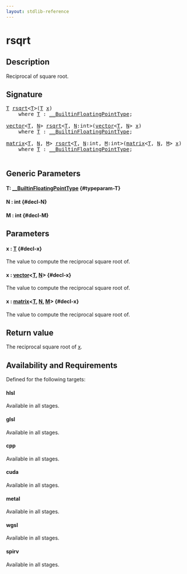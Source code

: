 ```yaml
---
layout: stdlib-reference
---
```


# rsqrt

## Description

Reciprocal of square root.



## Signature 

<pre>
<a href="/stdlib-reference/global-decls/rsqrt#typeparam-T" class="code_type">T</a> <a href="/stdlib-reference/global-decls/rsqrt">rsqrt</a>&lt;<a href="/stdlib-reference/global-decls/rsqrt#typeparam-T" class="code_type">T</a>&gt;(<a href="/stdlib-reference/global-decls/rsqrt#typeparam-T" class="code_type">T</a> <a href="/stdlib-reference/global-decls/rsqrt#decl-x" class="code_param">x</a>)
    <span class='code_keyword'>where</span> <a href="/stdlib-reference/global-decls/rsqrt#typeparam-T" class="code_type">T</a> : <a href="/stdlib-reference/interfaces/0_builtinfloatingpointtype-029hm/index" class="code_type">__BuiltinFloatingPointType</a>;

<a href="/stdlib-reference/types/vector/index" class="code_type">vector</a>&lt;<a href="/stdlib-reference/global-decls/rsqrt#typeparam-T" class="code_type">T</a>, <a href="/stdlib-reference/global-decls/rsqrt#decl-N" class="code_var">N</a>&gt; <a href="/stdlib-reference/global-decls/rsqrt">rsqrt</a>&lt;<a href="/stdlib-reference/global-decls/rsqrt#typeparam-T" class="code_type">T</a>, <a href="/stdlib-reference/global-decls/rsqrt#decl-N" class="code_var">N</a>:<span class="code_keyword">int</span>&gt;(<a href="/stdlib-reference/types/vector/index" class="code_type">vector</a>&lt;<a href="/stdlib-reference/global-decls/rsqrt#typeparam-T" class="code_type">T</a>, <a href="/stdlib-reference/global-decls/rsqrt#decl-N" class="code_var">N</a>&gt; <a href="/stdlib-reference/global-decls/rsqrt#decl-x" class="code_param">x</a>)
    <span class='code_keyword'>where</span> <a href="/stdlib-reference/global-decls/rsqrt#typeparam-T" class="code_type">T</a> : <a href="/stdlib-reference/interfaces/0_builtinfloatingpointtype-029hm/index" class="code_type">__BuiltinFloatingPointType</a>;

<a href="/stdlib-reference/types/matrix/index" class="code_type">matrix</a>&lt;<a href="/stdlib-reference/global-decls/rsqrt#typeparam-T" class="code_type">T</a>, <a href="/stdlib-reference/global-decls/rsqrt#decl-N" class="code_var">N</a>, <a href="/stdlib-reference/global-decls/rsqrt#decl-M" class="code_var">M</a>&gt; <a href="/stdlib-reference/global-decls/rsqrt">rsqrt</a>&lt;<a href="/stdlib-reference/global-decls/rsqrt#typeparam-T" class="code_type">T</a>, <a href="/stdlib-reference/global-decls/rsqrt#decl-N" class="code_var">N</a>:<span class="code_keyword">int</span>, <a href="/stdlib-reference/global-decls/rsqrt#decl-M" class="code_var">M</a>:<span class="code_keyword">int</span>&gt;(<a href="/stdlib-reference/types/matrix/index" class="code_type">matrix</a>&lt;<a href="/stdlib-reference/global-decls/rsqrt#typeparam-T" class="code_type">T</a>, <a href="/stdlib-reference/global-decls/rsqrt#decl-N" class="code_var">N</a>, <a href="/stdlib-reference/global-decls/rsqrt#decl-M" class="code_var">M</a>&gt; <a href="/stdlib-reference/global-decls/rsqrt#decl-x" class="code_param">x</a>)
    <span class='code_keyword'>where</span> <a href="/stdlib-reference/global-decls/rsqrt#typeparam-T" class="code_type">T</a> : <a href="/stdlib-reference/interfaces/0_builtinfloatingpointtype-029hm/index" class="code_type">__BuiltinFloatingPointType</a>;

</pre>

## Generic Parameters

#### T: [\_\_BuiltinFloatingPointType](/stdlib-reference/interfaces/0_builtinfloatingpointtype-029hm/index) {#typeparam-T}
#### N  : int {#decl-N}
#### M  : int {#decl-M}

## Parameters

#### x  : [T](/stdlib-reference/global-decls/rsqrt#typeparam-T) {#decl-x}
The value to compute the reciprocal square root of.

#### x  : [vector](/stdlib-reference/types/vector/index)\<[T](/stdlib-reference/types/vector/index#typeparam-T), [N](/stdlib-reference/types/vector/index#decl-N)\> {#decl-x}
The value to compute the reciprocal square root of.

#### x  : [matrix](/stdlib-reference/types/matrix/index)\<[T](/stdlib-reference/types/matrix/t-0), [N](/stdlib-reference/types/matrix/index#decl-N), [M](/stdlib-reference/types/matrix/index#decl-M)\> {#decl-x}
The value to compute the reciprocal square root of.


## Return value
The reciprocal square root of <span class='code'><a href="/stdlib-reference/global-decls/rsqrt#decl-x" class="code_param">x</a></span>.


## Availability and Requirements

Defined for the following targets:

#### hlsl
Available in all stages.

#### glsl
Available in all stages.

#### cpp
Available in all stages.

#### cuda
Available in all stages.

#### metal
Available in all stages.

#### wgsl
Available in all stages.

#### spirv
Available in all stages.



